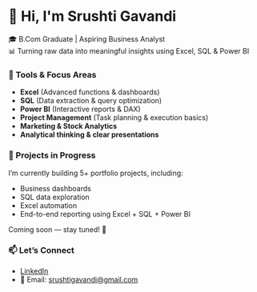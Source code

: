 # 👋 Hi, I'm Srushti Gavandi

🎓 B.Com Graduate | Aspiring Business Analyst  
📊 Turning raw data into meaningful insights using Excel, SQL & Power BI


### 🔧 Tools & Focus Areas  
- **Excel** (Advanced functions & dashboards)  
- **SQL** (Data extraction & query optimization)  
- **Power BI** (Interactive reports & DAX)  
- **Project Management** (Task planning & execution basics)  
- **Marketing & Stock Analytics**  
- **Analytical thinking & clear presentations**


### 📁 Projects in Progress  
I’m currently building 5+ portfolio projects, including:  
- Business dashboards  
- SQL data exploration  
- Excel automation  
- End-to-end reporting using Excel + SQL + Power BI  

Coming soon — stay tuned! 👀


### 📫 Let’s Connect  
- [LinkedIn](https://www.linkedin.com/in/srushti-gavandi)  
- 📧 Email: srushtigavandi@gmail.com




<!---
SrushtiGavandi/SrushtiGavandi is a ✨ special ✨ repository because its `README.md` (this file) appears on your GitHub profile.
You can click the Preview link to take a look at your changes.
--->
